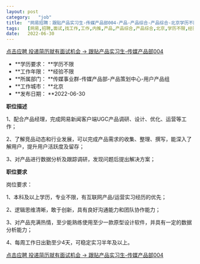 ```yaml
---
layout:	post
category:	"job"
title:	"网易招聘：跟贴产品实习生-传媒产品部004-产品-产品综合-产品综合-北京学历不限经验不限"
tags:	[网易,招聘,面试,找工作,工作,内推,产品,产品综合,产品综合,北京,学历不限,经验不限]
date:	2022-06-30
---
```


[点击应聘 投递简历就有面试机会 ->  跟贴产品实习生-传媒产品部004](http://mobile.bole.netease.com/bole/boleDetail?id=36596&employeeId=346f03c3cda5f04c&key=all)



- **学历要求： **学历不限
- **工作年限： **经验不限
- **所属部门： **传媒事业群-传媒产品部-产品策划中心-用户产品组
- **工作城市： **北京
- **发布日期： **2022-06-30



**职位描述**

1、配合产品经理，完成网易新闻客户端UGC产品调研、设计、优化、运营等工作；

2、了解竞品动态和行业发展，可以完成产品需求的收集、整理、撰写，能深入了解用户，提升用户活跃度及留存；

3、对产品进行数据分析及跟踪调研，发现问题后提出解决方案；





**职位要求**

岗位要求：

1、本科及以上学历，专业不限，有互联网产品/运营实习经历的优先；

2、逻辑思维清晰，敢于创新，具有良好沟通能力和团队协作能力；

3、对产品充满热情，至少能熟练使用至少一款原型设计软件，并具有一定的数据分析能力；

4、每周工作日出勤至少4天，可稳定实习半年及以上。



[点击应聘 投递简历就有面试机会 ->  跟贴产品实习生-传媒产品部004](http://mobile.bole.netease.com/bole/boleDetail?id=36596&employeeId=346f03c3cda5f04c&key=all)